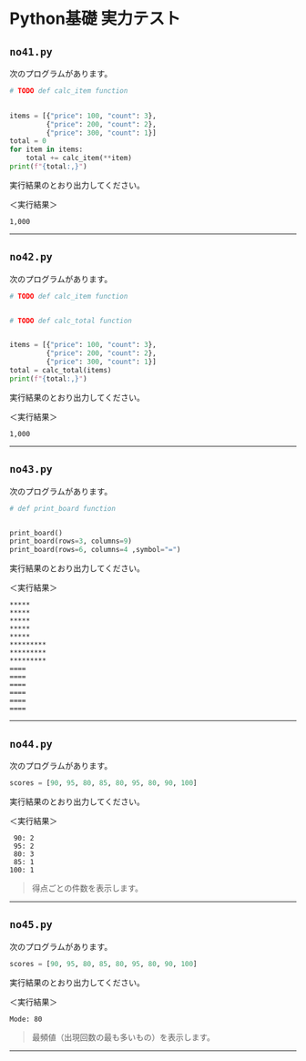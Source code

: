 # Python基礎 実力テスト

## `no41.py`

次のプログラムがあります。

``` py
# TODO def calc_item function
    

items = [{"price": 100, "count": 3},
         {"price": 200, "count": 2},
         {"price": 300, "count": 1}]
total = 0
for item in items:
    total += calc_item(**item)
print(f"{total:,}")
```

実行結果のとおり出力してください。

＜実行結果＞

``` 
1,000
```

---

## `no42.py`

次のプログラムがあります。

``` py
# TODO def calc_item function 


# TODO def calc_total function


items = [{"price": 100, "count": 3},
         {"price": 200, "count": 2},
         {"price": 300, "count": 1}]
total = calc_total(items)
print(f"{total:,}")
```

実行結果のとおり出力してください。

＜実行結果＞

``` 
1,000
```

---

## `no43.py`

次のプログラムがあります。

``` py
# def print_board function


print_board()
print_board(rows=3, columns=9)
print_board(rows=6, columns=4 ,symbol="=")
```

実行結果のとおり出力してください。

＜実行結果＞

``` 
*****
*****
*****
*****
*****
*********
*********
*********
====
====
====
====
====
==== 
```

---

## `no44.py`

次のプログラムがあります。

``` py
scores = [90, 95, 80, 85, 80, 95, 80, 90, 100]
```

実行結果のとおり出力してください。

＜実行結果＞

``` 
 90: 2
 95: 2
 80: 3
 85: 1
100: 1 
```

> 得点ごとの件数を表示します。

---

## `no45.py`

次のプログラムがあります。

``` py
scores = [90, 95, 80, 85, 80, 95, 80, 90, 100]
```

実行結果のとおり出力してください。

＜実行結果＞

``` 
Mode: 80
```

> 最頻値（出現回数の最も多いもの）を表示します。

---
